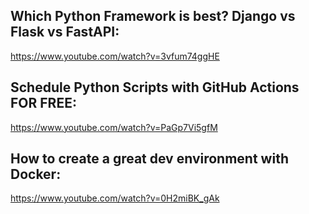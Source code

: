 ## **Which Python Framework is best? Django vs Flask vs FastAPI:**
https://www.youtube.com/watch?v=3vfum74ggHE

## **Schedule Python Scripts with GitHub Actions FOR FREE:**
https://www.youtube.com/watch?v=PaGp7Vi5gfM

## **How to create a great dev environment with Docker:**
https://www.youtube.com/watch?v=0H2miBK_gAk
